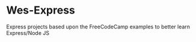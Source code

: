 # Wes-Express
Express projects based upon the FreeCodeCamp examples to better learn Express/Node JS
